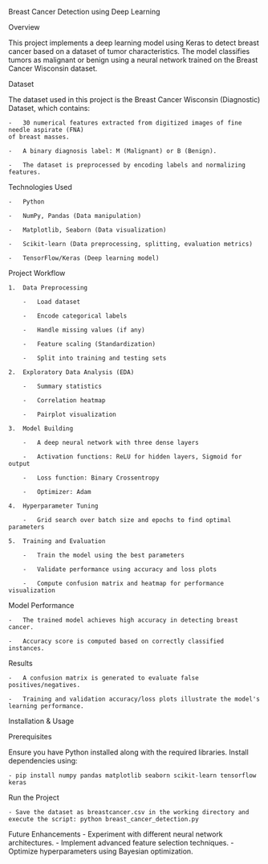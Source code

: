 Breast Cancer Detection using Deep Learning

Overview

This project implements a deep learning model using Keras to detect breast cancer based on a dataset of tumor characteristics. The model classifies tumors as malignant or benign using a neural network trained on the Breast Cancer Wisconsin dataset.

Dataset

The dataset used in this project is the Breast Cancer Wisconsin (Diagnostic) Dataset, which contains:

    -	30 numerical features extracted from digitized images of fine needle aspirate (FNA) 
    of breast masses.
    
    -	A binary diagnosis label: M (Malignant) or B (Benign).
    
    -	The dataset is preprocessed by encoding labels and normalizing features.
    
Technologies Used

    -	Python
    
    -	NumPy, Pandas (Data manipulation)
    
    -	Matplotlib, Seaborn (Data visualization)
    
    -	Scikit-learn (Data preprocessing, splitting, evaluation metrics)
    
    -	TensorFlow/Keras (Deep learning model)
    
Project Workflow

    1.	Data Preprocessing
    
        -	Load dataset
        
        -	Encode categorical labels
        
        -	Handle missing values (if any)
        
        -	Feature scaling (Standardization)
        
        -	Split into training and testing sets
        
    2.	Exploratory Data Analysis (EDA)
    
        -	Summary statistics
        
        -	Correlation heatmap
        
        -	Pairplot visualization
        
    3.	Model Building
    
        -	A deep neural network with three dense layers
        
        -	Activation functions: ReLU for hidden layers, Sigmoid for output
        
        -	Loss function: Binary Crossentropy
        
        -	Optimizer: Adam
        
    4.	Hyperparameter Tuning
    
        -	Grid search over batch size and epochs to find optimal parameters
        
    5.	Training and Evaluation
    
        -	Train the model using the best parameters
        
        -	Validate performance using accuracy and loss plots
        
        -	Compute confusion matrix and heatmap for performance visualization
        
Model Performance

    -	The trained model achieves high accuracy in detecting breast cancer.
    
    -	Accuracy score is computed based on correctly classified instances.
    
Results

    -	A confusion matrix is generated to evaluate false positives/negatives.
    
    -	Training and validation accuracy/loss plots illustrate the model's learning performance.

Installation & Usage

Prerequisites

Ensure you have Python installed along with the required libraries. Install dependencies using:

    - pip install numpy pandas matplotlib seaborn scikit-learn tensorflow keras
    
Run the Project

    - Save the dataset as breastcancer.csv in the working directory and execute the script: python breast_cancer_detection.py


Future Enhancements
    -	Experiment with different neural network architectures.
    -	Implement advanced feature selection techniques.
    -	Optimize hyperparameters using Bayesian optimization.

